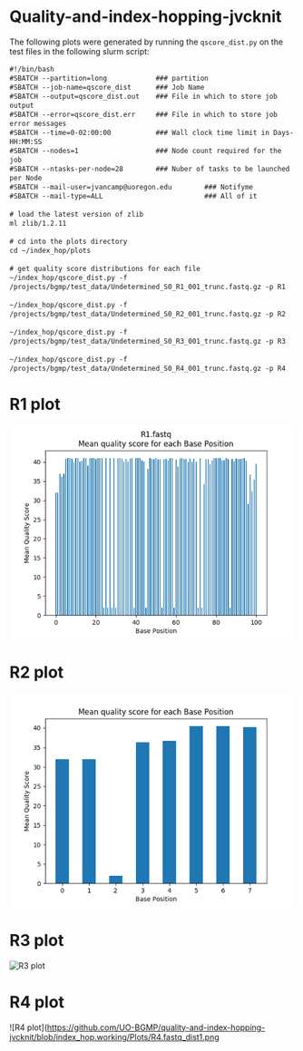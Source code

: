 # Quality-and-index-hopping-jvcknit

The following plots were generated by running the `qscore_dist.py` on the test files in the following slurm script:

```
#!/bin/bash
#SBATCH --partition=long            ### partition
#SBATCH --job-name=qscore_dist      ### Job Name
#SBATCH --output=qscore_dist.out    ### File in which to store job output
#SBATCH --error=qscore_dist.err     ### File in which to store job error messages
#SBATCH --time=0-02:00:00           ### Wall clock time limit in Days-HH:MM:SS
#SBATCH --nodes=1                   ### Node count required for the job
#SBATCH --ntasks-per-node=28        ### Nuber of tasks to be launched per Node
#SBATCH --mail-user=jvancamp@uoregon.edu        ### Notifyme
#SBATCH --mail-type=ALL                         ### All of it

# load the latest version of zlib
ml zlib/1.2.11

# cd into the plots directory
cd ~/index_hop/plots

# get quality score distributions for each file
~/index_hop/qscore_dist.py -f /projects/bgmp/test_data/Undetermined_S0_R1_001_trunc.fastq.gz -p R1

~/index_hop/qscore_dist.py -f /projects/bgmp/test_data/Undetermined_S0_R2_001_trunc.fastq.gz -p R2

~/index_hop/qscore_dist.py -f /projects/bgmp/test_data/Undetermined_S0_R3_001_trunc.fastq.gz -p R3

~/index_hop/qscore_dist.py -f /projects/bgmp/test_data/Undetermined_S0_R4_001_trunc.fastq.gz -p R4

```


# R1 plot

![R1 plot](https://github.com/UO-BGMP/quality-and-index-hopping-jvcknit/blob/index_hop.working/Plots/R1.fastq_dist1.png)

# R2 plot
![R2 plot](https://github.com/UO-BGMP/quality-and-index-hopping-jvcknit/blob/index_hop.working/Plots/R2.fastq_dist1.png)

# R3 plot
![R3 plot](https://github.com/UO-BGMP/quality-and-index-hopping-jvcknit/blob/index_hop.working/Plots/R3.fastq_dist1.png)

# R4 plot
![R4 plot](https://github.com/UO-BGMP/quality-and-index-hopping-jvcknit/blob/index_hop.working/Plots/R4.fastq_dist1.png




